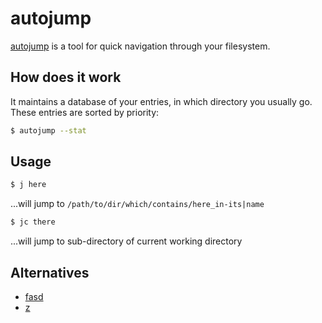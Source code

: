 autojump
========

[autojump](https://github.com/joelthelion/autojump) is a tool for quick navigation through your filesystem.

## How does it work

It maintains a database of your entries, in which directory you usually go. These entries are sorted by priority:

```bash
$ autojump --stat
```

## Usage

```bash
$ j here
```

...will jump to `/path/to/dir/which/contains/here_in-its|name`

```bash
$ jc there
```

...will jump to sub-directory of current working directory

## Alternatives

 * [fasd](https://github.com/clvv/fasd)
 * [z](https://github.com/rupa/z)

